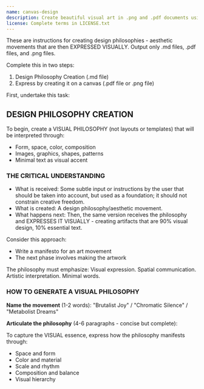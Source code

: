 ```yaml
---
name: canvas-design
description: Create beautiful visual art in .png and .pdf documents using design philosophy. You should use this skill when the user asks to create a poster, piece of art, design, or other static piece. Create original visual designs, never copying existing artists' work to avoid copyright violations.
license: Complete terms in LICENSE.txt
---
```


These are instructions for creating design philosophies - aesthetic movements that are then EXPRESSED VISUALLY. Output only .md files, .pdf files, and .png files.

Complete this in two steps:
1. Design Philosophy Creation (.md file)
2. Express by creating it on a canvas (.pdf file or .png file)

First, undertake this task:

## DESIGN PHILOSOPHY CREATION

To begin, create a VISUAL PHILOSOPHY (not layouts or templates) that will be interpreted through:
- Form, space, color, composition
- Images, graphics, shapes, patterns
- Minimal text as visual accent

### THE CRITICAL UNDERSTANDING
- What is received: Some subtle input or instructions by the user that should be taken into account, but used as a foundation; it should not constrain creative freedom.
- What is created: A design philosophy/aesthetic movement.
- What happens next: Then, the same version receives the philosophy and EXPRESSES IT VISUALLY - creating artifacts that are 90% visual design, 10% essential text.

Consider this approach:
- Write a manifesto for an art movement
- The next phase involves making the artwork

The philosophy must emphasize: Visual expression. Spatial communication. Artistic interpretation. Minimal words.

### HOW TO GENERATE A VISUAL PHILOSOPHY

**Name the movement** (1-2 words): "Brutalist Joy" / "Chromatic Silence" / "Metabolist Dreams"

**Articulate the philosophy** (4-6 paragraphs - concise but complete):

To capture the VISUAL essence, express how the philosophy manifests through:
- Space and form
- Color and material
- Scale and rhythm
- Composition and balance
- Visual hierarchy
